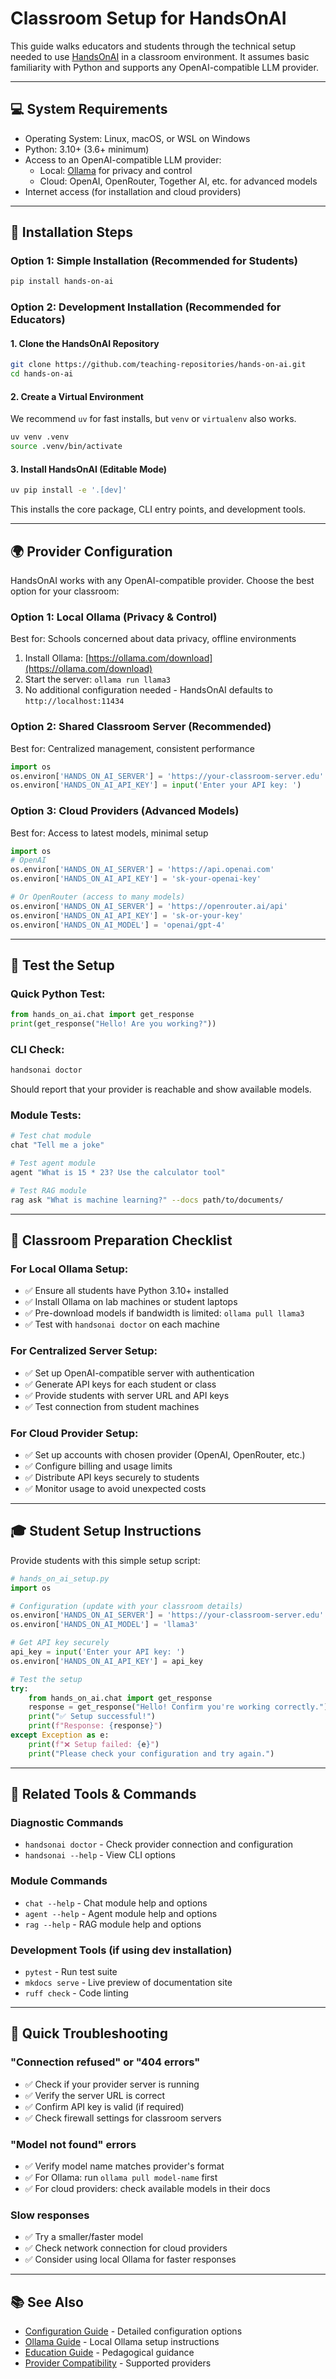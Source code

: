 # Classroom Setup for HandsOnAI

This guide walks educators and students through the technical setup needed to use [HandsOnAI](https://github.com/teaching-repositories/hands-on-ai) in a classroom environment. It assumes basic familiarity with Python and supports any OpenAI-compatible LLM provider.

---

## 💻 System Requirements

- Operating System: Linux, macOS, or WSL on Windows
- Python: 3.10+ (3.6+ minimum)
- Access to an OpenAI-compatible LLM provider:
  - Local: [Ollama](https://ollama.com) for privacy and control
  - Cloud: OpenAI, OpenRouter, Together AI, etc. for advanced models
- Internet access (for installation and cloud providers)

---

## 🔧 Installation Steps

### Option 1: Simple Installation (Recommended for Students)
```bash
pip install hands-on-ai
```

### Option 2: Development Installation (Recommended for Educators)

#### 1. Clone the HandsOnAI Repository
```bash
git clone https://github.com/teaching-repositories/hands-on-ai.git
cd hands-on-ai
```

#### 2. Create a Virtual Environment
We recommend `uv` for fast installs, but `venv` or `virtualenv` also works.
```bash
uv venv .venv
source .venv/bin/activate
```

#### 3. Install HandsOnAI (Editable Mode)
```bash
uv pip install -e '.[dev]'
```
This installs the core package, CLI entry points, and development tools.

---

## 🌍 Provider Configuration

HandsOnAI works with any OpenAI-compatible provider. Choose the best option for your classroom:

### Option 1: Local Ollama (Privacy & Control)
Best for: Schools concerned about data privacy, offline environments

1. Install Ollama: [https://ollama.com/download](https://ollama.com/download)
2. Start the server: `ollama run llama3`
3. No additional configuration needed - HandsOnAI defaults to `http://localhost:11434`

### Option 2: Shared Classroom Server (Recommended)
Best for: Centralized management, consistent performance

```python
import os
os.environ['HANDS_ON_AI_SERVER'] = 'https://your-classroom-server.edu'
os.environ['HANDS_ON_AI_API_KEY'] = input('Enter your API key: ')
```

### Option 3: Cloud Providers (Advanced Models)
Best for: Access to latest models, minimal setup

```python
import os
# OpenAI
os.environ['HANDS_ON_AI_SERVER'] = 'https://api.openai.com'
os.environ['HANDS_ON_AI_API_KEY'] = 'sk-your-openai-key'

# Or OpenRouter (access to many models)
os.environ['HANDS_ON_AI_SERVER'] = 'https://openrouter.ai/api'  
os.environ['HANDS_ON_AI_API_KEY'] = 'sk-or-your-key'
os.environ['HANDS_ON_AI_MODEL'] = 'openai/gpt-4'
```

---

## 🚀 Test the Setup

### Quick Python Test:
```python
from hands_on_ai.chat import get_response
print(get_response("Hello! Are you working?"))
```

### CLI Check:
```bash
handsonai doctor
```
Should report that your provider is reachable and show available models.

### Module Tests:
```bash
# Test chat module
chat "Tell me a joke"

# Test agent module  
agent "What is 15 * 23? Use the calculator tool"

# Test RAG module
rag ask "What is machine learning?" --docs path/to/documents/
```

---

## 🧪 Classroom Preparation Checklist

### For Local Ollama Setup:
- ✅ Ensure all students have Python 3.10+ installed
- ✅ Install Ollama on lab machines or student laptops
- ✅ Pre-download models if bandwidth is limited: `ollama pull llama3`
- ✅ Test with `handsonai doctor` on each machine

### For Centralized Server Setup:
- ✅ Set up OpenAI-compatible server with authentication
- ✅ Generate API keys for each student or class
- ✅ Provide students with server URL and API keys
- ✅ Test connection from student machines

### For Cloud Provider Setup:
- ✅ Set up accounts with chosen provider (OpenAI, OpenRouter, etc.)
- ✅ Configure billing and usage limits
- ✅ Distribute API keys securely to students
- ✅ Monitor usage to avoid unexpected costs

---

## 🎓 Student Setup Instructions

Provide students with this simple setup script:

```python
# hands_on_ai_setup.py
import os

# Configuration (update with your classroom details)
os.environ['HANDS_ON_AI_SERVER'] = 'https://your-classroom-server.edu'
os.environ['HANDS_ON_AI_MODEL'] = 'llama3'

# Get API key securely
api_key = input('Enter your API key: ')
os.environ['HANDS_ON_AI_API_KEY'] = api_key

# Test the setup
try:
    from hands_on_ai.chat import get_response
    response = get_response("Hello! Confirm you're working correctly.")
    print("✅ Setup successful!")
    print(f"Response: {response}")
except Exception as e:
    print(f"❌ Setup failed: {e}")
    print("Please check your configuration and try again.")
```

---

## 🧰 Related Tools & Commands

### Diagnostic Commands
- `handsonai doctor` - Check provider connection and configuration
- `handsonai --help` - View CLI options

### Module Commands
- `chat --help` - Chat module help and options
- `agent --help` - Agent module help and options  
- `rag --help` - RAG module help and options

### Development Tools (if using dev installation)
- `pytest` - Run test suite
- `mkdocs serve` - Live preview of documentation site
- `ruff check` - Code linting

---

## 🎯 Quick Troubleshooting

### "Connection refused" or "404 errors"
- ✅ Check if your provider server is running
- ✅ Verify the server URL is correct
- ✅ Confirm API key is valid (if required)
- ✅ Check firewall settings for classroom servers

### "Model not found" errors
- ✅ Verify model name matches provider's format
- ✅ For Ollama: run `ollama pull model-name` first
- ✅ For cloud providers: check available models in their docs

### Slow responses
- ✅ Try a smaller/faster model
- ✅ Check network connection for cloud providers
- ✅ Consider using local Ollama for faster responses

---

## 📚 See Also
- [Configuration Guide](configuration.md) - Detailed configuration options
- [Ollama Guide](ollama-guide.md) - Local Ollama setup instructions  
- [Education Guide](education-guide.md) - Pedagogical guidance
- [Provider Compatibility](../README.md#provider-compatibility) - Supported providers

